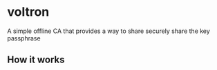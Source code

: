 # voltron
A simple offline CA that provides a way to share securely share the key passphrase

## How it works

